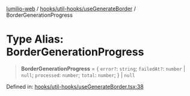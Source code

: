 [lumilio-web](../../../../modules.md) / [hooks/util-hooks/useGenerateBorder](../index.md) / BorderGenerationProgress

# Type Alias: BorderGenerationProgress

> **BorderGenerationProgress** = \{ `error?`: `string`; `failedAt?`: `number` \| `null`; `processed`: `number`; `total`: `number`; \} \| `null`

Defined in: [hooks/util-hooks/useGenerateBorder.tsx:38](https://github.com/EdwinZhanCN/Lumilio-Photos/blob/bdb61d82271cd56f7d31e6f3e50cded728e37cea/web/src/hooks/util-hooks/useGenerateBorder.tsx#L38)
